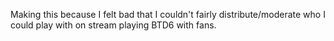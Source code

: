 Making this because I felt bad that I couldn't fairly distribute/moderate who I could play with on stream playing BTD6 with fans.
